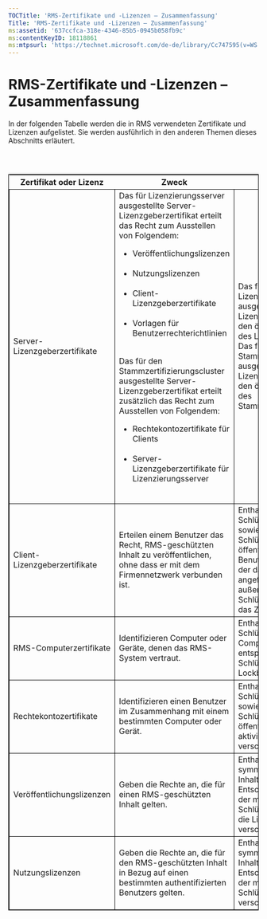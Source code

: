 ```yaml
---
TOCTitle: 'RMS-Zertifikate und -Lizenzen – Zusammenfassung'
Title: 'RMS-Zertifikate und -Lizenzen – Zusammenfassung'
ms:assetid: '637ccfca-318e-4346-85b5-0945b058fb9c'
ms:contentKeyID: 18118861
ms:mtpsurl: 'https://technet.microsoft.com/de-de/library/Cc747595(v=WS.10)'
---
```


RMS-Zertifikate und -Lizenzen – Zusammenfassung
===============================================

In der folgenden Tabelle werden die in RMS verwendeten Zertifikate und Lizenzen aufgelistet. Sie werden ausführlich in den anderen Themen dieses Abschnitts erläutert.

###  

 
<table style="border:1px solid black;">
<colgroup>
<col width="33%" />
<col width="33%" />
<col width="33%" />
</colgroup>
<thead>
<tr class="header">
<th>Zertifikat oder Lizenz</th>
<th>Zweck</th>
<th>Inhalt</th>
</tr>
</thead>
<tbody>
<tr class="odd">
<td style="border:1px solid black;">Server-Lizenzgeberzertifikate</td>
<td style="border:1px solid black;">Das für Lizenzierungsserver ausgestellte Server-Lizenzgeberzertifikat erteilt das Recht zum Ausstellen von Folgendem:
<ul>
<li>Veröffentlichungslizenzen<br />
<br />
</li>
<li>Nutzungslizenzen<br />
<br />
</li>
<li>Client-Lizenzgeberzertifikate<br />
<br />
</li>
<li>Vorlagen für Benutzerrechterichtlinien<br />
<br />
</li>
</ul>
Das für den Stammzertifizierungscluster ausgestellte Server-Lizenzgeberzertifikat erteilt zusätzlich das Recht zum Ausstellen von Folgendem:
<ul>
<li>Rechtekontozertifikate für Clients<br />
<br />
</li>
<li>Server-Lizenzgeberzertifikate für Lizenzierungsserver<br />
<br />
</li>
</ul></td>
<td style="border:1px solid black;">Das für einen Lizenzierungsserver ausgestellte Server-Lizenzgeberzertifikat enthält den öffentlichen Schlüssel des Lizenzierungsservers.
Das für den Stammzertifizierungsserver ausgestellte Server-Lizenzgeberzertifikat enthält den öffentlichen Schlüssel des Stammzertifizierungsservers.</td>
</tr>
<tr class="even">
<td style="border:1px solid black;">Client-Lizenzgeberzertifikate</td>
<td style="border:1px solid black;">Erteilen einem Benutzer das Recht, RMS-geschützten Inhalt zu veröffentlichen, ohne dass er mit dem Firmennetzwerk verbunden ist.</td>
<td style="border:1px solid black;">Enthalten den öffentlichen Schlüssel des Zertifikats sowie dessen privaten Schlüssel, der mit dem öffentlichen Schlüssel des Benutzers verschlüsselt wird, der das Zertifikat angefordert hat. Enthalten außerdem den öffentlichen Schlüssel des Servers, der das Zertifikat ausgestellt hat.</td>
</tr>
<tr class="odd">
<td style="border:1px solid black;">RMS-Computerzertifikate</td>
<td style="border:1px solid black;">Identifizieren Computer oder Geräte, denen das RMS-System vertraut.</td>
<td style="border:1px solid black;">Enthalten den öffentlichen Schlüssel des aktivierten Computers. Der entsprechende private Schlüssel befindet sich in der Lockbox dieses Computers.</td>
</tr>
<tr class="even">
<td style="border:1px solid black;">Rechtekontozertifikate</td>
<td style="border:1px solid black;">Identifizieren einen Benutzer im Zusammenhang mit einem bestimmten Computer oder Gerät.</td>
<td style="border:1px solid black;">Enthalten den öffentlichen Schlüssel des Benutzers sowie dessen privaten Schlüssel, der mit dem öffentlichen Schlüssel des aktivierten Computers verschlüsselt wird.</td>
</tr>
<tr class="odd">
<td style="border:1px solid black;">Veröffentlichungslizenzen</td>
<td style="border:1px solid black;">Geben die Rechte an, die für einen RMS-geschützten Inhalt gelten.</td>
<td style="border:1px solid black;">Enthalten den symmetrischen Inhaltsschlüssel zum Entschlüsseln des Inhalts, der mit dem öffentlichen Schlüssel des Servers, der die Lizenz ausgegeben hat, verschlüsselt wurde.</td>
</tr>
<tr class="even">
<td style="border:1px solid black;">Nutzungslizenzen</td>
<td style="border:1px solid black;">Geben die Rechte an, die für den RMS-geschützten Inhalt in Bezug auf einen bestimmten authentifizierten Benutzers gelten.</td>
<td style="border:1px solid black;">Enthalten den symmetrischen Inhaltsschlüssel zum Entschlüsseln der Inhalte, der mit dem öffentlichen Schlüssel des Benutzers verschlüsselt wird.</td>
</tr>
</tbody>
</table>
